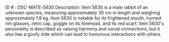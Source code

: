 ID # : DSC-MATE-5630
Description: Item 5630 is a male rabbit of an unknown species, measuring approximately 30 cm in length and weighing approximately 1.8 kg. Item 5630 is notable for its frightened mouth, horned rim glasses, retro cap, goggle on its forehead, and its red scarf. Item 5630's personality is described as valuing harmony and social connections, but it also has a goofy side which can lead to humorous interactions with others.